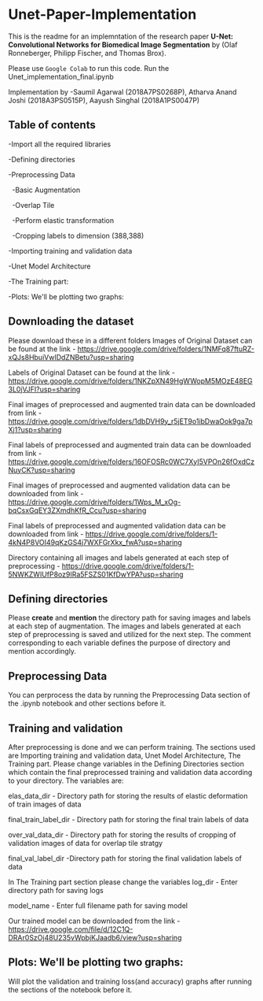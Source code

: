 # Unet-Paper-Implementation

This is the readme for an implemntation of the research paper **U-Net: Convolutional Networks for Biomedical Image Segmentation** by (Olaf Ronneberger, Philipp Fischer, and Thomas Brox). 

Please use `Google Colab` to run this code. Run the Unet_implementation_final.ipynb

Implementation by -Saumil Agarwal (2018A7PS0268P), Atharva Anand Joshi (2018A3PS0515P), Aayush Singhal (2018A1PS0047P)

## Table of contents

-Import all the required libraries

-Defining directories

-Preprocessing Data

&nbsp;&nbsp;-Basic Augmentation
  
&nbsp;&nbsp;-Overlap Tile
  
&nbsp;&nbsp;-Perform elastic transformation
  
&nbsp;&nbsp;-Cropping labels to dimension (388,388)
  
-Importing training and validation data

-Unet Model Architecture

-The Training part:

-Plots: We'll be plotting two graphs:


## Downloading the dataset
Please download these in a different folders
Images of Original Dataset can be found at the link - https://drive.google.com/drive/folders/1NMFq87ftuRZ-xQJs8HbuiVwIDdZNBetu?usp=sharing

Labels of Original Dataset can be found at the link - https://drive.google.com/drive/folders/1NKZpXN49HgWWopM5MOzE48EG3L0jVJFI?usp=sharing

Final images of preprocessed and augmented train data can be downloaded from link - https://drive.google.com/drive/folders/1dbDVH9y_r5jET9o1ibDwaOok9ga7pXj1?usp=sharing

Final labels of preprocessed and augmented train data can be downloaded from link - https://drive.google.com/drive/folders/16OFOSRc0WC7XyI5VPOn26fOxdCzNuyCK?usp=sharing

Final images of preprocessed and augmented validation data can be downloaded from link - https://drive.google.com/drive/folders/1Wps_M_xOg-bqCsxGqEY3ZXmdhKfR_Ccu?usp=sharing

Final labels of preprocessed and augmented validation data can be downloaded from link - https://drive.google.com/drive/folders/1-4kN4P8VOI49qKzGS4j7WXFGrXkx_fwA?usp=sharing

Directory containing all images and labels generated at each step of preprocessing - https://drive.google.com/drive/folders/1-5NWKZWIUfP8oz9IRa5FSZS01KfDwYPA?usp=sharing

## Defining directories
Please **create** and **mention** the directory path for saving images and labels at each step of augmentation. The images and labels generated at each step of preprocessing is saved and utilized for the next step. The comment corresponding to each variable defines the purpose of directory and mention accordingly.

## Preprocessing Data
You can perprocess the data by running the Preprocessing Data section of the .ipynb notebook and other sections before it.

## Training and validation
After preprocessing is done and we can perform training. The sections used are Importing training and validation data, Unet Model Architecture, The Training part.
Please change variables in the Defining Directories section which contain the final preprocessed training and validation data according to your directory. The variables are:

elas_data_dir - Directory path for storing the results of elastic deformation of train images of data

final_train_label_dir - Directory path for storing the final train labels of data

over_val_data_dir - Directory path for storing the results of cropping of validation images of data for overlap tile stratgy

final_val_label_dir -Directory path for storing the final validation labels  of data

In The Training part section please change the variables
log_dir - Enter directory path for saving logs

model_name - Enter full filename path for saving model

Our trained model can be downloaded from the link - https://drive.google.com/file/d/12C1Q-DRAr0SzOj48U235vWpbjKJaadb6/view?usp=sharing

## Plots: We'll be plotting two graphs:
Will plot the validation and training loss(and accuracy) graphs after running the sections of the notebook before it.

